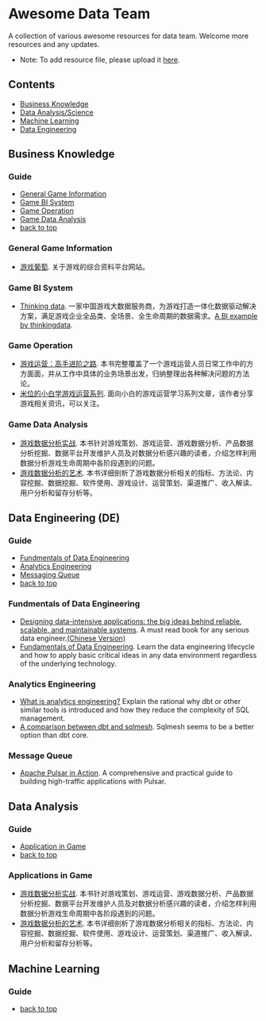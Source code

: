 # Awesome Data Team
A collection of various awesome resources for data team. Welcome more resources and any updates.

- Note: To add resource file, please upload it [here](https://drive.google.com/drive/folders/190dsPqzMrcMD0_-Sjwr9FE2s0ZMC5QEi?usp=drive_link).

## Contents
- [Business Knowledge](#business-knowledge)
- [Data Analysis/Science](#data-analysis)
- [Machine Learning](#machine-learning)
- [Data Engineering](#data-engineering)

## Business Knowledge

### Guide
- [General Game Information](#general-game-information)
- [Game BI System](#game-bi-system)
- [Game Operation](#game-operation)
- [Game Data Analysis](#game-data-analysis)
- [back to top](#awesome-data-team)

### General Game Information
- [游戏葡萄](https://youxiputao.com/). 关于游戏的综合资料平台网站。

### Game BI System
- [Thinking data](https://www.thinkingdata.cn/). 一家中国游戏大数据服务商，为游戏打造一体化数据驱动解决方案，满足游戏企业全品类、全场景、全生命周期的数据需求。[A BI example by thinkingdata](https://drive.google.com/file/d/1-ULNzW6Kchtf3FPjohJ12sUuLzmxuCx7/view?usp=drive_link).


### Game Operation
- [游戏运营：高手进阶之路](https://drive.google.com/file/d/1IboLlCVc28SsOVJG4mTRFqhSlDA596fM/view?usp=drive_link). 本书完整覆盖了一个游戏运营人员日常工作中的方方面面，并从工作中具体的业务场景出发，归纳整理出各种解决问题的方法论。
- [米位的小白学游戏运营系列](https://mp.weixin.qq.com/s/aXut3-93zGW2oZbjXqsSmg). 面向小白的游戏运营学习系列文章，该作者分享游戏相关资讯，可以关注。

### Game Data Analysis
- [游戏数据分析实战](https://drive.google.com/file/d/16EZHs9ByD_ho4NSqCuwALsez4tytcQIW/view?usp=drive_link). 本书针对游戏策划、游戏运营、游戏数据分析、产品数据分析挖掘、数据平台开发维护人员及对数据分析感兴趣的读者，介绍怎样利用数据分析游戏生命周期中各阶段遇到的问题。
- [游戏数据分析的艺术](https://drive.google.com/file/d/1bOdtfZdScjmSDeb0sK0RNtZ8gmi1w8nv/view?usp=drive_link). 本书详细剖析了游戏数据分析相关的指标、方法论、内容挖掘、数据挖掘、软件使用、游戏设计、运营策划、渠道推广、收入解读、用户分析和留存分析等。


## Data Engineering (DE)

### Guide
- [Fundmentals of Data Engineering](#fundmentals-of-data-engineering)
- [Analytics Engineering](#analytics-engineering)
- [Messaging Queue](#message-queue)
- [back to top](#awesome-data-team)

### Fundmentals of Data Engineering
- [Designing data-intensive applications: the big ideas behind reliable, scalable, and maintainable systems](https://drive.google.com/file/d/1JLTM-09WZ87EkXOA6-BIbbJkbtFU9IcH/view?usp=drive_link). A must read book for any serious data engineer.[(Chinese Version)](https://drive.google.com/file/d/1XOijYZhanKmrCSbF1ZpWENlbt6Mhiye9/view?usp=drive_link)
- [Fundamentals of Data Engineering](https://drive.google.com/file/d/1F2y11_rpKPUW_953Swylsl5eVzUtl16g/view?usp=drive_link). Learn the data engineering lifecycle and  how to apply basic critical ideas in any data environment regardless of the underlying technology.

### Analytics Engineering
- [What is analytics engineering?](https://www.getdbt.com/what-is-analytics-engineering) Explain the rational why dbt or other similar tools is introduced and how they reduce the complexity of SQL management.
- [A comparison between dbt and sqlmesh](https://sqlmesh.readthedocs.io/en/stable/comparisons/). Sqlmesh seems to be a better option than dbt core.

### Message Queue

- [Apache Pulsar in Action](https://drive.google.com/file/d/146c3kVbgcrwyXwUlDBtA9F7yiHVvQi5N/view?usp=drive_link). A comprehensive and practical guide to building high-traffic applications with Pulsar.



## Data Analysis

### Guide
- [Application in Game](#applications-in-game)
- [back to top](#awesome-data-team)

### Applications in Game
- [游戏数据分析实战](https://drive.google.com/file/d/16EZHs9ByD_ho4NSqCuwALsez4tytcQIW/view?usp=drive_link). 本书针对游戏策划、游戏运营、游戏数据分析、产品数据分析挖掘、数据平台开发维护人员及对数据分析感兴趣的读者，介绍怎样利用数据分析游戏生命周期中各阶段遇到的问题。
- [游戏数据分析的艺术](https://drive.google.com/file/d/1bOdtfZdScjmSDeb0sK0RNtZ8gmi1w8nv/view?usp=drive_link). 本书详细剖析了游戏数据分析相关的指标、方法论、内容挖掘、数据挖掘、软件使用、游戏设计、运营策划、渠道推广、收入解读、用户分析和留存分析等。

## Machine Learning

### Guide
- [back to top](#awesome-data-team)


